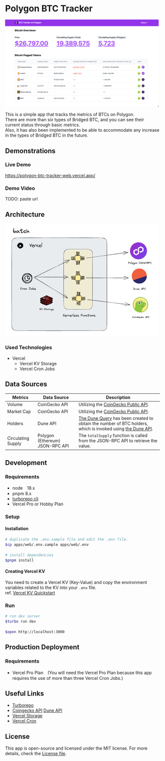 # Polygon BTC Tracker

<img src="docs/screenshot.png" width="500"><br>

This is a simple app that tracks the metrics of BTCs on Polygon.<br>
There are more than six types of Bridged BTC, and you can see their current status through basic metrics.<br>
Also, it has also been implemented to be able to accommodate any increase in the types of Bridged BTC in the future.<br>


## Demonstrations

### Live Demo

https://polygon-btc-tracker-web.vercel.app/

### Demo Video

TODO: paste url

## Architecture

<img src="docs/architecture.png" width="500"><br>

### Used Technologies
* Vercel
  * Vercel KV Storage
  * Vercel Cron Jobs

## Data Sources

|  Metrics  |  Data Source  | Description |
| ---- | ---- | ---- |
|  Volume |  CoinGecko API  |  Utilizing the [CoinGecko Public API](https://www.coingecko.com/en/api).  |
|  Market Cap |  CoinGecko API |  Utilizing the [CoinGecko Public API](https://www.coingecko.com/en/api).  |
|  Holders |  Dune API |  [The Dune Query](https://dune.com/queries/2492386) has been created to obtain the number of BTC holders, which is invoked using [the Dune API](https://dune.com/docs/api/).  |
|  Circulating Supply |  Polygon (Ethereum) JSON-RPC API |  The `totalSupply` function is called from the JSON-RPC API to retrieve the value.  |

## Development

### Requirements

* node　18.x
* pnpm 8.x
* [turborepo cli](https://turbo.build/repo/docs/installing#install-globally)
* Vercel Pro or Hobby Plan

### Setup

#### Installation
```bash
# duplicate the .env.sample file and edit the .env file.
$cp apps/web/.env.sample apps/web/.env

# install dependencies
$pnpm install
```

#### Creating Vercel KV
You need to create a Vercel KV (Key-Value) and copy the environment variables related to the KV into your `.env` file.<br>
ref. [Vercel KV Quickstart](https://vercel.com/docs/storage/vercel-kv/quickstart#quickstart)


### Run

```bash
# run dev server
$turbo run dev

$open http://localhost:3000
```

## Production Deployment
### Requirements

* Vercel Pro Plan　(You will need the Vercel Pro Plan because this app requires the use of more than three Vercel Cron Jobs.)

## Useful Links

- [Turborepo](https://turbo.build/repo)
- [Coingecko API](https://www.coingecko.com/en/api)
  [Dune API](https://dune.com/docs/api/)
- [Vercel Storage](https://vercel.com/docs/storage)
- [Vercel Cron](https://vercel.com/docs/cron-jobs)

## License

This app is open-source and licensed under the MIT license. For more details, check the [License file](LICENSE).
